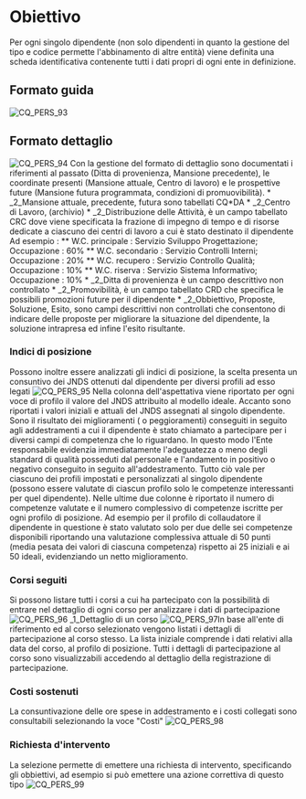 # Obiettivo
Per ogni singolo dipendente (non solo dipendenti in quanto la gestione del tipo e codice permette l'abbinamento di altre entità) viene definita una scheda identificativa contenente tutti i dati propri di ogni ente in definizione.

## Formato guida
![CQ_PERS_93](https://doc.smeup.com/immagini/MBDOC_OGG-P_CQGP30/CQ_PERS_93.png)
## Formato dettaglio
![CQ_PERS_94](https://doc.smeup.com/immagini/MBDOC_OGG-P_CQGP30/CQ_PERS_94.png)
Con la gestione del formato di dettaglio sono documentati i riferimenti al passato (Ditta di provenienza, Mansione precedente), le coordinate presenti (Mansione attuale, Centro di lavoro) e le prospettive future (Mansione futura programmata, condizioni di promuovibilità).
 \* _2_Mansione attuale, precedente, futura sono tabellati CQ\*DA
 \* _2_Centro di Lavoro, (archivio)
 \* _2_Distribuzione delle Attività, è un campo tabellato CRC dove viene specificata la frazione di impegno di tempo e di risorse dedicate a ciascuno dei centri di lavoro  a cui è stato destinato il dipendente
Ad esempio : 
 \*\* W.C. principale :  Servizio Sviluppo Progettazione; Occupazione :  60%
 \*\* W.C. secondario :  Servizio Controlli Interni; Occupazione :  20%
 \*\* W.C. recupero :  Servizio Controllo Qualità; Occupazione :  10%
 \*\* W.C. riserva :  Servizio Sistema Informativo; Occupazione :  10%
 \* _2_Ditta di provenienza è un campo descrittivo non controllato
 \* _2_Promovibilità, è un campo tabellato CRD che specifica le possibili promozioni future per il dipendente
 \* _2_Obbiettivo, Proposte, Soluzione, Esito, sono campi descrittivi non controllati che  consentono di indicare delle proposte per migliorare la situazione del dipendente, la soluzione intrapresa ed infine l'esito risultante.

### Indici di posizione
Possono inoltre essere analizzati gli indici di posizione, la scelta presenta un consuntivo dei JNDS ottenuti dal dipendente per diversi profili ad esso legati
![CQ_PERS_95](https://doc.smeup.com/immagini/MBDOC_OGG-P_CQGP30/CQ_PERS_95.png)
Nella colonna dell'aspettativa viene riportato per ogni voce di profilo il valore del JNDS attribuito al modello ideale.
Accanto sono riportati i valori iniziali e attuali del JNDS assegnati al singolo dipendente.
Sono il risultato dei miglioramenti ( o peggioramenti) conseguiti in seguito agli addestramenti a cui il dipendente è stato chiamato a partecipare per i diversi campi di competenza che lo riguardano.
In questo modo l'Ente responsabile evidenzia immediatamente l'adeguatezza o meno degli standard di qualità posseduti dal personale e l'andamento in positivo o negativo conseguito in seguito all'addestramento.
Tutto ciò vale per ciascuno dei profili impostati e personalizzati al singolo dipendente (possono essere valutate di ciascun profilo solo le competenze interessanti per quel dipendente).
Nelle ultime due colonne è riportato il numero di competenze valutate e il numero complessivo di competenze iscritte per ogni profilo di posizione.
Ad esempio per il profilo di collaudatore il dipendente in questione è stato valutato solo per due delle sei competenze disponibili riportando una valutazione complessiva attuale di 50 punti (media pesata dei valori di ciascuna competenza) rispetto ai 25 iniziali e ai 50 ideali, evidenziando un netto miglioramento.

### Corsi seguiti
Si possono listare tutti i corsi a cui ha partecipato con la possibilità di entrare nel dettaglio di ogni corso per analizzare i dati di partecipazione
![CQ_PERS_96](https://doc.smeup.com/immagini/MBDOC_OGG-P_CQGP30/CQ_PERS_96.png)
_1_Dettaglio di un corso
![CQ_PERS_97](https://doc.smeup.com/immagini/MBDOC_OGG-P_CQGP30/CQ_PERS_97.png)In base all'ente di riferimento ed al corso selezionato vengono listati i dettagli di partecipazione al corso stesso. La lista iniziale comprende i dati relativi alla data del corso, al profilo di posizione. Tutti i dettagli di partecipazione al corso sono visualizzabili accedendo al dettaglio della registrazione di partecipazione.

### Costi sostenuti
La consuntivazione delle ore spese in addestramento e i costi collegati sono consultabili selezionando la voce "Costi"
![CQ_PERS_98](https://doc.smeup.com/immagini/MBDOC_OGG-P_CQGP30/CQ_PERS_98.png)
### Richiesta d'intervento
La selezione permette di emettere una richiesta di intervento, specificando gli obbiettivi, ad esempio si può emettere una azione correttiva di questo tipo
![CQ_PERS_99](https://doc.smeup.com/immagini/MBDOC_OGG-P_CQGP30/CQ_PERS_99.png)